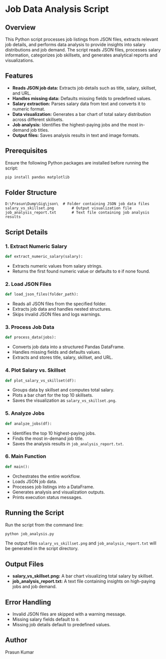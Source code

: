 # Job Data Analysis Script

## Overview

This Python script processes job listings from JSON files, extracts relevant job details, and performs data analysis to provide insights into salary distributions and job demand. The script reads JSON files, processes salary information, categorizes job skillsets, and generates analytical reports and visualizations.

## Features

- **Reads JSON job data:** Extracts job details such as title, salary, skillset, and URL.
- **Handles missing data:** Defaults missing fields to predefined values.
- **Salary extraction:** Parses salary data from text and converts it to numeric format.
- **Data visualization:** Generates a bar chart of total salary distribution across different skillsets.
- **Job analysis:** Identifies the highest-paying jobs and the most in-demand job titles.
- **Output files:** Saves analysis results in text and image formats.

## Prerequisites

Ensure the following Python packages are installed before running the script:

```sh
pip install pandas matplotlib
```

## Folder Structure

```
D:\Prasun\Dump\Gig\json\  # Folder containing JSON job data files
salary_vs_skillset.png        # Output visualization file
job_analysis_report.txt       # Text file containing job analysis results
```

## Script Details

### 1. Extract Numeric Salary

```python
def extract_numeric_salary(salary):
```

- Extracts numeric values from salary strings.
- Returns the first found numeric value or defaults to `0` if none found.

### 2. Load JSON Files

```python
def load_json_files(folder_path):
```

- Reads all JSON files from the specified folder.
- Extracts job data and handles nested structures.
- Skips invalid JSON files and logs warnings.

### 3. Process Job Data

```python
def process_data(jobs):
```

- Converts job data into a structured Pandas DataFrame.
- Handles missing fields and defaults values.
- Extracts and stores title, salary, skillset, and URL.

### 4. Plot Salary vs. Skillset

```python
def plot_salary_vs_skillset(df):
```

- Groups data by skillset and computes total salary.
- Plots a bar chart for the top 10 skillsets.
- Saves the visualization as `salary_vs_skillset.png`.

### 5. Analyze Jobs

```python
def analyze_jobs(df):
```

- Identifies the top 10 highest-paying jobs.
- Finds the most in-demand job title.
- Saves the analysis results in `job_analysis_report.txt`.

### 6. Main Function

```python
def main():
```

- Orchestrates the entire workflow.
- Loads JSON job data.
- Processes job listings into a DataFrame.
- Generates analysis and visualization outputs.
- Prints execution status messages.

## Running the Script

Run the script from the command line:

```sh
python job_analysis.py
```

The output files `salary_vs_skillset.png` and `job_analysis_report.txt` will be generated in the script directory.

## Output Files

- **salary\_vs\_skillset.png:** A bar chart visualizing total salary by skillset.
- **job\_analysis\_report.txt:** A text file containing insights on high-paying jobs and job demand.

## Error Handling

- Invalid JSON files are skipped with a warning message.
- Missing salary fields default to `0`.
- Missing job details default to predefined values.

## Author

Prasun Kumar

